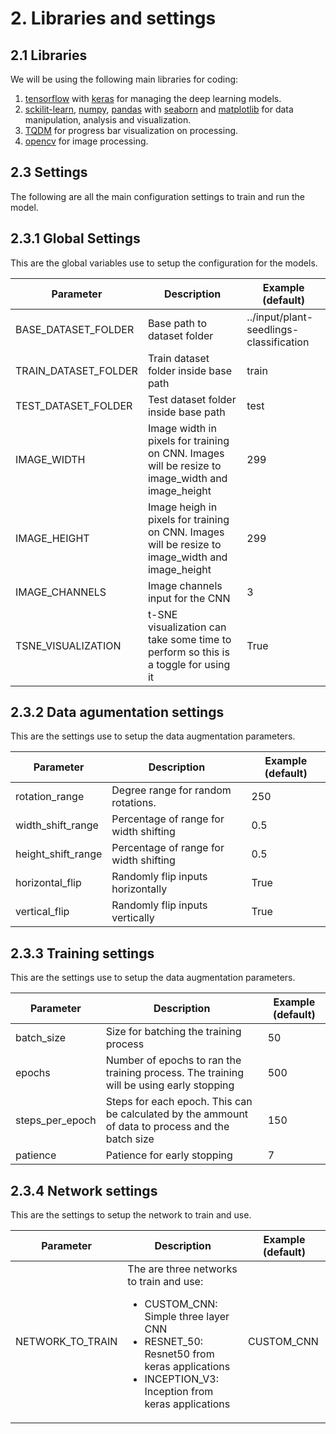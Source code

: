 # 2. Libraries and settings

## 2.1 Libraries

We will be using the following main libraries for coding:

1. [tensorflow](https://www.tensorflow.org/) with [keras](https://keras.io/) for managing the deep learning models.
2. [sckilit-learn](https://scikit-learn.org/), [numpy](https://numpy.org/), [pandas](https://pandas.pydata.org/) with [seaborn](https://seaborn.pydata.org/) and [matplotlib](https://matplotlib.org/) for data manipulation, analysis and visualization.
3. [TQDM](https://github.com/tqdm/tqdm) for progress bar visualization on processing.
4. [opencv](https://pypi.org/project/opencv-python/) for image processing.

## 2.3 Settings

The following are all the main configuration settings to train and run the model.

## 2.3.1 Global Settings

This are the global variables use to setup the configuration for the models.

<table>
<thead>
<tr>
<th>Parameter</th>
<th>Description</th>
<th>Example (default)</th>
</tr>
</thead>
<tbody>
<tr>
<td>BASE_DATASET_FOLDER</td>
<td>Base path to dataset folder</td>
<td>../input/plant-seedlings-classification</td>
</tr>
<tr>
<td>TRAIN_DATASET_FOLDER</td>
<td>Train dataset folder inside base path</td>
<td>train</td>
</tr>
<tr>
<td>TEST_DATASET_FOLDER</td>
<td>Test dataset folder inside base path</td>
<td>test</td>
</tr>
<tr>
<td>IMAGE_WIDTH</td>
<td>Image width in pixels for training on CNN. Images will be resize to image_width and image_height</td>
<td>299</td>
</tr>
<tr>
<td>IMAGE_HEIGHT</td>
<td>Image heigh in pixels for training on CNN. Images will be resize to image_width and image_height</td>
<td>299</td>
</tr>
<tr>
<td>IMAGE_CHANNELS</td>
<td>Image channels input for the CNN</td>
<td>3</td>
</tr>
<tr>
<td>TSNE_VISUALIZATION</td>
<td>t-SNE visualization can take some time to perform so this is a toggle for using it</td>
<td>True</td>
</tr>
</tbody>
</table>

## 2.3.2 Data agumentation settings

This are the settings use to setup the data augmentation parameters.

<table>
<thead>
<tr>
<th>Parameter</th>
<th>Description</th>
<th>Example (default)</th>
</tr>
</thead>
<tbody>
<tr>
<td>rotation_range</td>
<td>Degree range for random rotations.</td>
<td>250</td>
</tr>
<tr>
<td>width_shift_range</td>
<td>Percentage of range for width shifting</td>
<td>0.5</td>
</tr>
<tr>
<td>height_shift_range</td>
<td>Percentage of range for width shifting</td>
<td>0.5</td>
</tr>
<tr>
<td>horizontal_flip</td>
<td>Randomly flip inputs horizontally</td>
<td>True</td>
</tr>
<tr>
<td>vertical_flip</td>
<td>Randomly flip inputs vertically</td>
<td>True</td>
</tr>
</tbody>
</table>

## 2.3.3 Training settings

This are the settings use to setup the data augmentation parameters.

<table>
<thead>
<tr>
<th>Parameter</th>
<th>Description</th>
<th>Example (default)</th>
</tr>
</thead>
<tbody>
<tr>
<td>batch_size</td>
<td>Size for batching the training process</td>
<td>50</td>
</tr>
<tr>
<td>epochs</td>
<td>Number of epochs to ran the training process. The training will be using early stopping</td>
<td>500</td>
</tr>
<tr>
<td>steps_per_epoch</td>
<td>Steps for each epoch. This can be calculated by the ammount of data to process and the batch size</td>
<td>150</td>
</tr>
<tr>
<td>patience</td>
<td>Patience for early stopping</td>
<td>7</td>
</tr>
</tbody>
</table>

## 2.3.4 Network settings

This are the settings to setup the network to train and use.

<table>
<thead>
<tr>
<th>Parameter</th>
<th>Description</th>
<th>Example (default)</th>
</tr>
</thead>
<tbody>
<tr>
<td>NETWORK_TO_TRAIN</td>
<td>
    The are three networks to train and use:</br>
<ul>
    <li>CUSTOM_CNN: Simple three layer CNN</li>
    <li>RESNET_50: <a hred="https://keras.io/applications/#resnet">Resnet50 from keras applications</a></li>
    <li>INCEPTION_V3: <a hred="https://keras.io/applications/#xception">Inception from keras applications</a></li>
</ul>
</td>
<td>CUSTOM_CNN</td>
</tr>
</tbody>
</table>